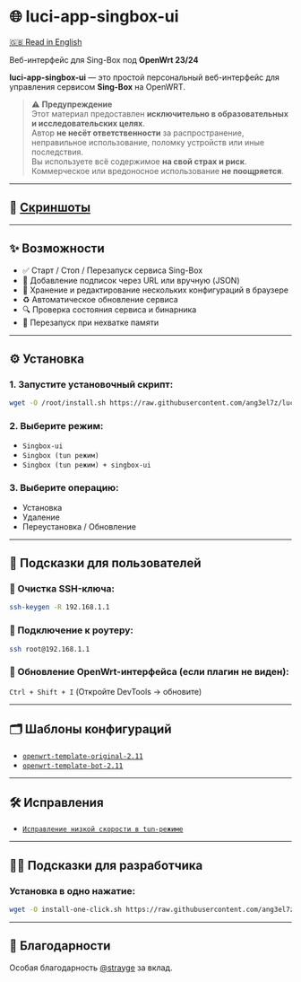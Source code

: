 # 🌐 luci-app-singbox-ui

[🇬🇧 Read in English](./README.md)

Веб-интерфейс для Sing-Box под **OpenWrt 23/24**

**luci-app-singbox-ui** — это простой персональный веб-интерфейс для управления сервисом **Sing-Box** на OpenWRT.

> ⚠️ **Предупреждение**  
> Этот материал предоставлен **исключительно в образовательных и исследовательских целях**.  
> Автор **не несёт ответственности** за распространение, неправильное использование, поломку устройств или иные последствия.  
> Вы используете всё содержимое **на свой страх и риск**.  
> Коммерческое или вредоносное использование **не поощряется**.

---

## 📸 [Скриншоты](./preview.md)

---

## ✨ Возможности

- ✅ Старт / Стоп / Перезапуск сервиса Sing-Box
- 🔧 Добавление подписок через URL или вручную (JSON)
- 💾 Хранение и редактирование нескольких конфигураций в браузере
- ♻️ Автоматическое обновление сервиса
- 🔍 Проверка состояния сервиса и бинарника
- 🧠 Перезапуск при нехватке памяти

---

## ⚙️ Установка

### 1. Запустите установочный скрипт:
```bash
wget -O /root/install.sh https://raw.githubusercontent.com/ang3el7z/luci-app-singbox-ui/main/install.sh && chmod 0755 /root/install.sh && BRANCH="main" sh /root/install.sh
```

### 2. Выберите режим:
- `Singbox-ui`
- `Singbox (tun режим)`
- `Singbox (tun режим) + singbox-ui`

### 3. Выберите операцию:
- Установка
- Удаление
- Переустановка / Обновление

---

## 🧩 Подсказки для пользователей

### 🔑 Очистка SSH-ключа:
```bash
ssh-keygen -R 192.168.1.1
```

### 🛜 Подключение к роутеру:
```bash
ssh root@192.168.1.1
```

### 🔄 Обновление OpenWrt-интерфейса (если плагин не виден):
`Ctrl + Shift + I` (Откройте DevTools → обновите)

---

## 🗂️ Шаблоны конфигураций

- [`openwrt-template-original-2.11`](https://raw.githubusercontent.com/ang3el7z/luci-app-singbox-ui/main/other/file/openwrt-template-original-openwrt_2.11.json)  
- [`openwrt-template-bot-2.11`](https://raw.githubusercontent.com/ang3el7z/luci-app-singbox-ui/main/other/file/openwrt-template-bot-openwrt_2.11.json)

---

## 🛠️ Исправления

- [`Исправление низкой скорости в tun-режиме`](https://github.com/ang3el7z/luci-app-singbox-ui/issues/1)

---

## 👨‍💻 Подсказки для разработчика

### Установка в одно нажатие:
```bash
wget -O install-one-click.sh https://raw.githubusercontent.com/ang3el7z/luci-app-singbox-ui/main/other/install-one-click.sh && chmod +x install-one-click.sh && ./install-one-click.sh
```

---

## 🙏 Благодарности

Особая благодарность [@strayge](https://github.com/strayge) за вклад.
